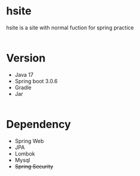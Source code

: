 # hsite
hsite is a site with normal fuction for spring practice
<br></br>




# Version
* Java 17
* Spring boot 3.0.6
* Gradle
* Jar
<br></br>

# Dependency
* Spring Web
* JPA
* Lombok
* Mysql
* ~~Spring Security~~
